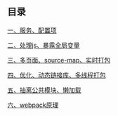 ## 目录[一、服务、配置项](webpack-01%20服务、配置项.md)[二、处理js、暴露全局变量](webpack-02%20处理js、暴露全局变量.md)[三、多页面、source-map、实时打包](webpack-03%20多页面、source-map、实时打包.md)[四、优化、动态链接库、多线程打包](webpack-04%20%20优化、动态链接库、多线程打包.md)[五、抽离公共模块、懒加载](webpack-05%20抽离公共模块、懒加载.md)[六、webpack原理](webpack原理.md)<Vssue title="Webpack" />